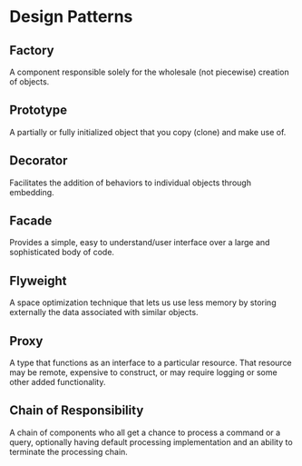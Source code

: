 # Design Patterns

## Factory

A component responsible solely for the wholesale (not piecewise) creation of objects.

## Prototype

A partially or fully initialized object that you copy (clone) and make use of.

## Decorator

Facilitates the addition of behaviors to individual objects through embedding.

## Facade

Provides a simple, easy to understand/user interface over a large and sophisticated body of code.

## Flyweight

A space optimization technique that lets us use less memory by storing externally the data associated with similar objects.

## Proxy

A type that functions as an interface to a particular resource. That resource may be remote, expensive to construct, or may require logging or some other added functionality.

## Chain of Responsibility

A chain of components who all get a chance to process a command or a query, optionally having default processing implementation and an ability to terminate the processing chain.
